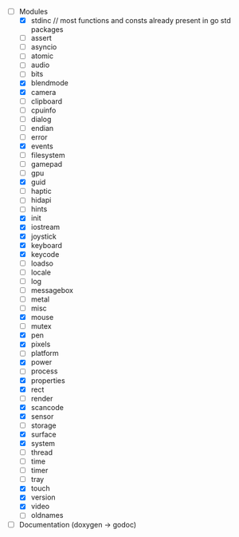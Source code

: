 - [ ] Modules
  - [x] stdinc // most functions and consts already present in go std packages
  - [ ] assert
  - [ ] asyncio
  - [ ] atomic
  - [ ] audio
  - [ ] bits
  - [x] blendmode
  - [x] camera
  - [ ] clipboard
  - [ ] cpuinfo
  - [ ] dialog
  - [ ] endian
  - [ ] error
  - [x] events
  - [ ] filesystem
  - [ ] gamepad
  - [ ] gpu
  - [x] guid
  - [ ] haptic
  - [ ] hidapi
  - [ ] hints
  - [x] init
  - [x] iostream
  - [x] joystick
  - [x] keyboard
  - [x] keycode
  - [ ] loadso
  - [ ] locale
  - [ ] log
  - [ ] messagebox
  - [ ] metal
  - [ ] misc
  - [x] mouse
  - [ ] mutex
  - [x] pen
  - [x] pixels
  - [ ] platform
  - [x] power
  - [ ] process
  - [x] properties
  - [x] rect
  - [ ] render
  - [x] scancode
  - [x] sensor
  - [ ] storage
  - [x] surface
  - [x] system
  - [ ] thread
  - [ ] time
  - [ ] timer
  - [ ] tray
  - [x] touch
  - [x] version
  - [x] video
  - [ ] oldnames
- [ ] Documentation (doxygen -> godoc)